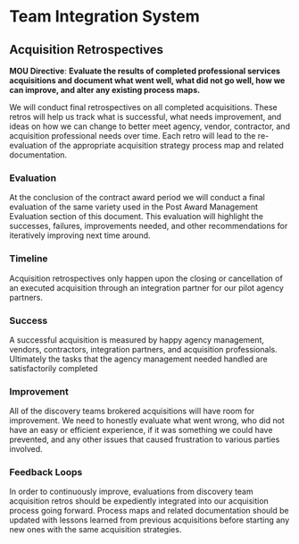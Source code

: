 # Team Integration System
## Acquisition Retrospectives


**MOU Directive**: **Evaluate the results of completed professional services acquisitions and document what went well, what did not go well, how we can improve, and alter any existing process maps.**

We will conduct final retrospectives on all completed acquisitions.  These retros will help us track what is successful, what needs improvement, and ideas on how we can change to better meet agency, vendor, contractor, and acquisition professional needs over time.  Each retro will lead to the re-evaluation of the appropriate acquisition strategy process map and related documentation.

### Evaluation

At the conclusion of the contract award period we will conduct a final evaluation of the same variety used in the Post Award Management Evaluation section of this document.  This evaluation will highlight the successes, failures, improvements needed, and other recommendations for iteratively improving next time around.

### Timeline

Acquisition retrospectives only happen upon the closing or cancellation of an executed acquisition through an integration partner for our pilot agency partners.

### Success

A successful acquisition is measured by happy agency management, vendors, contractors, integration partners, and acquisition professionals.  Ultimately the tasks that the agency management needed handled are satisfactorily completed

### Improvement

All of the discovery teams brokered acquisitions will have room for improvement.  We need to honestly evaluate what went wrong, who did not have an easy or efficient experience, if it was something we could have prevented, and any other issues that caused frustration to various parties involved.

### Feedback Loops

In order to continuously improve, evaluations from discovery team acquisition retros should be expediently integrated into our acquisition process going forward.  Process maps and related documentation should be updated with lessons learned from previous acquisitions before starting any new ones with the same acquisition strategies.
